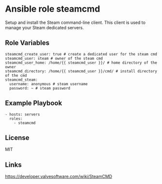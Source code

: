Ansible role steamcmd
=====================

Setup and install the Steam command-line client.
This client is used to manage your Steam dedicated servers.

Role Variables
--------------

```
steamcmd_create_user: true # create a dedicated user for the steam cmd
steamcmd_user: steam # owner of the steam cmd
steamcmd_user_home: /home/{{ steamcmd_user }}/ # home directory of the owner
steamcmd_directory: /home/{{ steamcmd_user }}/cmd/ # install directory of the cmd
steamcmd_steam:
  username: anonymous # steam username
  password: ~ # steam password
```

Example Playbook
----------------

```
- hosts: servers
  roles:
    - steamcmd
```

License
-------

MIT

Links
-----

<https://developer.valvesoftware.com/wiki/SteamCMD>
